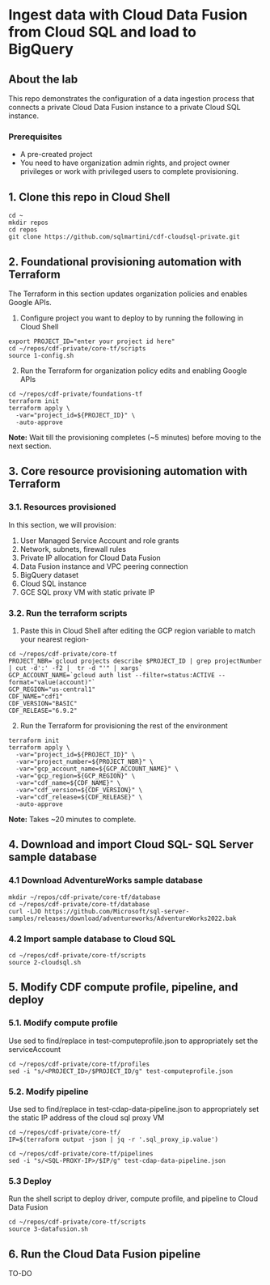 # Ingest data with Cloud Data Fusion from Cloud SQL and load to BigQuery

## About the lab

This repo demonstrates the configuration of a data ingestion process that connects a private Cloud Data Fusion instance to a private Cloud SQL instance.

### Prerequisites

- A pre-created project
- You need to have organization admin rights, and project owner privileges or work with privileged users to complete provisioning.

## 1. Clone this repo in Cloud Shell

```
cd ~
mkdir repos
cd repos
git clone https://github.com/sqlmartini/cdf-cloudsql-private.git
```

## 2. Foundational provisioning automation with Terraform 
The Terraform in this section updates organization policies and enables Google APIs.<br>

1. Configure project you want to deploy to by running the following in Cloud Shell

```
export PROJECT_ID="enter your project id here"
cd ~/repos/cdf-private/core-tf/scripts
source 1-config.sh
```

2. Run the Terraform for organization policy edits and enabling Google APIs

```
cd ~/repos/cdf-private/foundations-tf
terraform init
terraform apply \
  -var="project_id=${PROJECT_ID}" \
  -auto-approve
```

**Note:** Wait till the provisioning completes (~5 minutes) before moving to the next section.

## 3. Core resource provisioning automation with Terraform 

### 3.1. Resources provisioned
In this section, we will provision:
1. User Managed Service Account and role grants
2. Network, subnets, firewall rules
3. Private IP allocation for Cloud Data Fusion
4. Data Fusion instance and VPC peering connection
5. BigQuery dataset
6. Cloud SQL instance
7. GCE SQL proxy VM with static private IP

### 3.2. Run the terraform scripts

1. Paste this in Cloud Shell after editing the GCP region variable to match your nearest region-

```
cd ~/repos/cdf-private/core-tf
PROJECT_NBR=`gcloud projects describe $PROJECT_ID | grep projectNumber | cut -d':' -f2 |  tr -d "'" | xargs`
GCP_ACCOUNT_NAME=`gcloud auth list --filter=status:ACTIVE --format="value(account)"`
GCP_REGION="us-central1"
CDF_NAME="cdf1"
CDF_VERSION="BASIC"
CDF_RELEASE="6.9.2"
```

2. Run the Terraform for provisioning the rest of the environment

```
terraform init
terraform apply \
  -var="project_id=${PROJECT_ID}" \
  -var="project_number=${PROJECT_NBR}" \
  -var="gcp_account_name=${GCP_ACCOUNT_NAME}" \
  -var="gcp_region=${GCP_REGION}" \
  -var="cdf_name=${CDF_NAME}" \
  -var="cdf_version=${CDF_VERSION}" \
  -var="cdf_release=${CDF_RELEASE}" \
  -auto-approve
```

**Note:** Takes ~20 minutes to complete.

## 4. Download and import Cloud SQL- SQL Server sample database

### 4.1 Download AdventureWorks sample database

```
mkdir ~/repos/cdf-private/core-tf/database
cd ~/repos/cdf-private/core-tf/database
curl -LJO https://github.com/Microsoft/sql-server-samples/releases/download/adventureworks/AdventureWorks2022.bak
```

### 4.2 Import sample database to Cloud SQL 

```
cd ~/repos/cdf-private/core-tf/scripts
source 2-cloudsql.sh
```

## 5. Modify CDF compute profile, pipeline, and deploy

### 5.1. Modify compute profile

Use sed to find/replace in test-computeprofile.json to appropriately set the serviceAccount

```
cd ~/repos/cdf-private/core-tf/profiles
sed -i "s/<PROJECT_ID>/$PROJECT_ID/g" test-computeprofile.json
```

### 5.2. Modify pipeline

Use sed to find/replace in test-cdap-data-pipeline.json to appropriately set the static IP address of the cloud sql proxy VM

```
cd ~/repos/cdf-private/core-tf/
IP=$(terraform output -json | jq -r '.sql_proxy_ip.value')

cd ~/repos/cdf-private/core-tf/pipelines
sed -i "s/<SQL-PROXY-IP>/$IP/g" test-cdap-data-pipeline.json
```

### 5.3 Deploy
Run the shell script to deploy driver, compute profile, and pipeline to Cloud Data Fusion

```
cd ~/repos/cdf-private/core-tf/scripts
source 3-datafusion.sh
```

## 6. Run the Cloud Data Fusion pipeline
TO-DO
